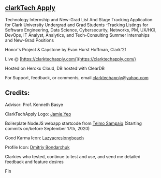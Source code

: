 ## [clarkTech Apply](https://clarktechapply.com/)

Technology Internship and New-Grad List And Stage Tracking Application for Clark University Undergrad and Grad Students
    -Tracking Listings for Software Engineering, Data Science, Cybersecurity, Networks, PM, UX/HCI, DevOps, IT Analyst, Analytics, and Tech-Consulting Summer Internships and New-Grad Positions

Honor's Project & Capstone by Evan Hurst Hoffman, Clark'21

Live @ [https://clarktechapply.com/](https://clarktechapply.com/)

Hosted on Heroku Cloud, DB hosted with ClearDB

For Support, feedback, or comments, email clarktechapply@yahoo.com

## Credits:

Advisor: Prof. Kenneth Basye

ClarkTechApply Logo: [Jamie Yeo](https://www.linkedin.com/in/jamie-yeo-8aa0a1232/)

Boilerplate NodeJS webapp startcode from [Telmo Sampaio](https://www.youtube.com/playlist?list=PLD9SRxG6ST3GBsczn8OUKLaErhrvOz9zQ)
    (Starting commits on/before September 17th, 2020)

Good Karma Icon: [Lazyacreslongbeach](https://www.kindpng.com/imgv/woJbom_goodwill-icon-png-transparent-png/)

Profile Icon: [Dmitriy Bondarchuk](https://www.behance.net/indie4art)

Clarkies who tested, continue to test and use, and send me detailed feedback and feature desires

Fin